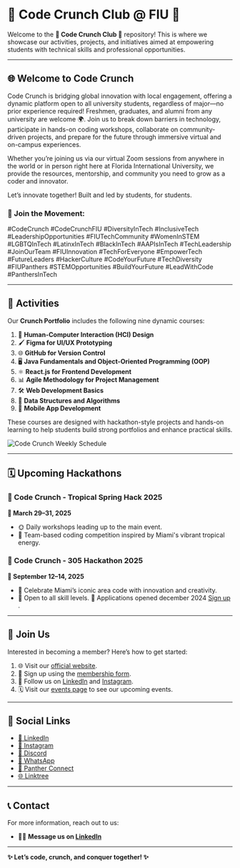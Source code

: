 # 🎉 Code Crunch Club @ FIU 🎉

Welcome to the **🌟 Code Crunch Club 🌟** repository! This is where we showcase our activities, projects, and initiatives aimed at empowering students with technical skills and professional opportunities.

---

## 🌐 Welcome to Code Crunch
Code Crunch is bridging global innovation with local engagement, offering a dynamic platform open to all university students, regardless of major—no prior experience required! Freshmen, graduates, and alumni from any university are welcome 🌍. Join us to break down barriers in technology, participate in hands-on coding workshops, collaborate on community-driven projects, and prepare for the future through immersive virtual and on-campus experiences.

Whether you’re joining us via our virtual Zoom sessions from anywhere in the world or in person right here at Florida International University, we provide the resources, mentorship, and community you need to grow as a coder and innovator.

Let’s innovate together! Built and led by students, for students.

### 🌟 Join the Movement:
#CodeCrunch #CodeCrunchFIU #DiversityInTech #InclusiveTech #LeadershipOpportunities #FIUTechCommunity #WomenInSTEM #LGBTQInTech #LatinxInTech #BlackInTech #AAPIsInTech #TechLeadership #JoinOurTeam #FIUInnovation #TechForEveryone #EmpowerTech #FutureLeaders #HackerCulture #CodeYourFuture #TechDiversity #FIUPanthers #STEMOpportunities #BuildYourFuture #LeadWithCode #PanthersInTech

---

## 🎯 Activities
Our **Crunch Portfolio** includes the following nine dynamic courses:
1. 🎨 **Human-Computer Interaction (HCI) Design**
2. 🖌️ **Figma for UI/UX Prototyping**
3. 🌐 **GitHub for Version Control**
4. 🖥️ **Java Fundamentals and Object-Oriented Programming (OOP)**
5. ⚛️ **React.js for Frontend Development**
6. 📊 **Agile Methodology for Project Management**
7. 🛠️ **Web Development Basics**
8. 🧠 **Data Structures and Algorithms**
9. 📱 **Mobile App Development**

These courses are designed with hackathon-style projects and hands-on learning to help students build strong portfolios and enhance practical skills.

![Code Crunch Weekly Schedule](https://github.com/user-attachments/assets/c87c187f-99eb-4027-8156-62cab2b8251d)

---

## 🗓️ Upcoming Hackathons
### 🌴 Code Crunch - Tropical Spring Hack 2025
**📅 March 29–31, 2025**
- 🌞 Daily workshops leading up to the main event.
- 🤝 Team-based coding competition inspired by Miami's vibrant tropical energy.

### 📍 Code Crunch - 305 Hackathon 2025
**📅 September 12–14, 2025**
- 🎉 Celebrate Miami’s iconic area code with innovation and creativity.
- 🌟 Open to all skill levels.
📝 Applications opened december 2024 [Sign up ](https://ba-00001.github.io/codecrunchclub/all-tropical-spring-hack25.html).

---

## 🚪 Join Us
Interested in becoming a member? Here’s how to get started:
1. 🌐 Visit our [official website](https://go.fiu.edu/codecrunch).
2. 📝 Sign up using the [membership form](https://ba-00001.github.io/codecrunchclub/all-become-a-member.html).
3. 🔗 Follow us on [LinkedIn](https://www.linkedin.com/company/code-crunch-club/) and [Instagram](https://www.instagram.com/codecrunchclub/).
4. 🗓️ Visit our [events page](https://ba-00001.github.io/codecrunchclub/events.html) to see our upcoming events.

---

## 🌟 Social Links
- [🔗 LinkedIn](https://www.linkedin.com/company/code-crunch-club/)
- [📸 Instagram](https://www.instagram.com/codecrunchclub/)
- [💬 Discord](https://ba-00001.github.io/codecrunchclub/all-discord.html)
- [📱 WhatsApp](https://forms.office.com/r/M5itd5FK32)
- [🏫 Panther Connect](https://fiu.campuslabs.com/engage/organization/codecrunch)
- [🌐 Linktree](https://linktr.ee/CODE.CRUNCH)

---

## 📞 Contact
For more information, reach out to us:
- 🧑‍💻 **Message us on [LinkedIn](https://www.linkedin.com/company/code-crunch-club/)** 

---

**✨ Let’s code, crunch, and conquer together! ✨**
